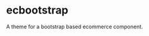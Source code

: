<!--- (C) Copyright 2015 Somonar B.V. -->




 # ecbootstrap
 
A theme for a bootstrap based ecommerce component. 
